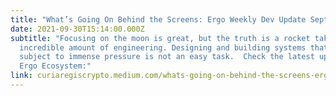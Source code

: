 ```yaml
---
title: "What’s Going On Behind the Screens: Ergo Weekly Dev Update September 29th"
date: 2021-09-30T15:14:00.000Z
subtitle: "Focusing on the moon is great, but the truth is a rocket takes an
  incredible amount of engineering. Designing and building systems that are
  subject to immense pressure is not an easy task.  Check the latest updates on
  Ergo Ecosystem:"
link: curiaregiscrypto.medium.com/whats-going-on-behind-the-screens-ergo-weekly-dev-update-september-29th-44baf7302fd8
---
```

